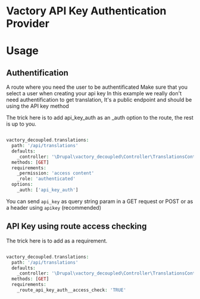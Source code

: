 Vactory API Key Authentication Provider 
================

# Usage

## Authentification

A route where you need the user to be authentificated
Make sure that you select a user when creating your api key
In this example we really don't need authentification to get translation,
It's a public endpoint and should be using the API key method

The trick here is to add api_key_auth as an _auth option to the route, the rest is up to you.

```php

vactory_decoupled.translations:
  path: '/api/translations'
  defaults:
    _controller: '\Drupal\vactory_decoupled\Controller\TranslationsController::index'
  methods: [GET]
  requirements:
    _permission: 'access content'
    _role: 'authenticated'
  options:
    _auth: ['api_key_auth']

```

You can send `api_key` as query string param in a GET request or POST
or as a header using `apikey` (recommended)

## API Key using route access checking

The trick here is to add as a requirement.
```php

vactory_decoupled.translations:
  path: '/api/translations'
  defaults:
    _controller: '\Drupal\vactory_decoupled\Controller\TranslationsController::index'
  methods: [GET]
  requirements:
    _route_api_key_auth__access_check: 'TRUE'

```
